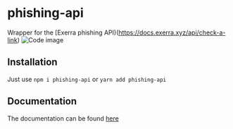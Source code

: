 # phishing-api
Wrapper for the [Exerra phishing API)(https://docs.exerra.xyz/api/check-a-link)
![Code image](https://cdn.exerra.xyz/png/phishing-api/carbon-2.png)

## Installation
Just use `npm i phishing-api` or `yarn add phishing-api`

## Documentation
The documentation can be found [here](https://docs.exerra.xyz/docs/phishing-api/intro)
